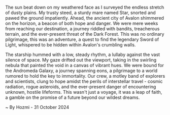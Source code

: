 
The sun beat down on my weathered face as I surveyed the endless stretch of dusty plains. My trusty steed, a sturdy mare named Star, snorted and pawed the ground impatiently. Ahead, the ancient city of Avalon shimmered on the horizon, a beacon of both hope and danger. We were mere weeks from reaching our destination, a journey riddled with bandits, treacherous terrain, and the ever-present threat of the Dark Forest. This was no ordinary pilgrimage, this was an adventure, a quest to find the legendary Sword of Light, whispered to be hidden within Avalon's crumbling walls.

The starship hummed with a low, steady rhythm, a lullaby against the vast silence of space. My gaze drifted out the viewport, taking in the swirling nebula that painted the void in a canvas of vibrant hues. We were bound for the Andromeda Galaxy, a journey spanning eons, a pilgrimage to a world rumored to hold the key to immortality. Our crew, a motley band of explorers and scientists, clung to hope amidst the perils of interstellar travel - cosmic radiation, rogue asteroids, and the ever-present danger of encountering unknown, hostile lifeforms. This wasn't just a voyage, it was a leap of faith, a gamble on the promise of a future beyond our wildest dreams. 

~ By Hozmi - 31 October 2024
